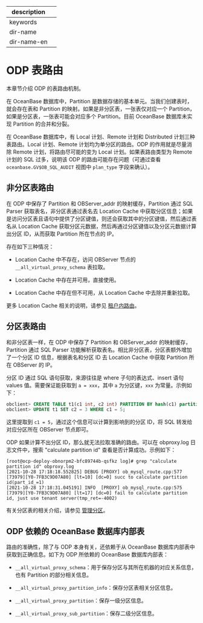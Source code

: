 |description||
|---|---|
|keywords||
|dir-name||
|dir-name-en||

# ODP 表路由

本章节介绍 ODP 的表路由机制。

在 OceanBase 数据库中，Partition 是数据存储的基本单元。当我们创建表时，就会存在表和 Partition 的映射。如果是非分区表，一张表仅对应一个 Partition，如果是分区表，一张表可能会对应多个 Partition。目前 OceanBase 数据库未实现 Partition 的合并和分裂。

在 OceanBase 数据库中，有 Local 计划、Remote 计划和 Distributed 计划三种表路由。Local 计划、Remote 计划均为单分区的路由。ODP 的作用就是尽量消除 Remote 计划，将路由尽可能的变为 Local 计划。如果表路由类型为 Remote 计划的 SQL 过多，说明该 ODP 的路由可能存在问题（可通过查看 `oceanbase.GV$OB_SQL_AUDIT` 视图中 `plan_type` 字段来确认）。

## 非分区表路由

在 ODP 中保存了 Partition 和 OBServer_addr 的映射缓存，Partition 通过 SQL Parser 获取表名，非分区表通过表名去 Location Cache 中获取分区信息；如果是访问分区表且语句中提供了分区键值，则还会获取其中的分区键值，然后通过表名从 Location Cache 获取分区元数据，然后再通过分区键值以及分区元数据计算出分区 ID，从而获取 Partition 所在节点的 IP。

存在如下三种情况：

* Location Cache 中不存在，访问 OBServer 节点的 `__all_virtual_proxy_schema` 表拉取。

* Location Cache 中存在并可用，直接使用。

* Location Cache 中存在但不可用，从 Location Cache 中去除并重新拉取。

更多 Location Cache 相关的说明，请参见 [租户内路由](https://www.oceanbase.com/docs/enterprise-odp-enterprise-cn-10000000000982783)。

## 分区表路由

和非分区表一样，在 ODP 中保存了 Partition 和 OBServer_addr 的映射缓存，Partition 通过 SQL Parser 功能解析获取表名。相比非分区表，分区表额外增加了一个分区 ID 信息，根据表名和分区 ID 去 Location Cache 中获取 Partition 所在 OBServer 的 IP。

分区 ID 通过 SQL 语句获取，来源往往是 where 子句的表达式、insert 语句 values 值。需要保证能获取到 `a = xxx`，其中 `a` 为分区键，`xxx` 为常量。示例如下：

```sql
obclient> CREATE TABLE t1(c1 int, c2 int) PARTITION BY hash(c1) partitions 5; 
obclient> UPDATE t1 SET c2 = 3 WHERE c1 = 5;
```

这里提取到 `c1 = 5`，通过这个信息可以计算到影响到的分区 ID，将 SQL 转发给对应分区所在 OBServer 节点即可。

ODP 如果计算不出分区 ID，那么就无法拉取准确的路由。可以在 obproxy.log 日志文件中，搜索 "calculate partition id" 查看是否计算成功。示例如下：

```shell
[root@ocp-deploy-obnorpm2-bfc89744b-qsfkz log]# grep "calculate partition id" obproxy.log
[2021-10-28 17:18:18.552825] DEBUG [PROXY] ob_mysql_route.cpp:577 [73979][Y0-7FB3C9D07A80] [lt=10] [dc=0] succ to calculate partition id(part_id_=1)
[2021-10-28 17:18:31.045191] INFO  [PROXY] ob_mysql_route.cpp:575 [73979][Y0-7FB3C9D07A80] [lt=17] [dc=0] fail to calculate partition id, just use tenant server(tmp_ret=-4002)
```

有关分区表的相关介绍，请参见 [管理分区](../../300.database-object-management/100.manage-object-of-mysql-mode/300.manage-partitions-of-mysql-mode/100.partition-overview-of-mysql-mode.md)。

## ODP 依赖的 OceanBase 数据库内部表

路由的准确性，除了与 ODP 本身有关，还依赖于从 OceanBase 数据库内部表中获取到正确信息。如下为 ODP 所依赖的 OceanBase 数据库内部表：

* `__all_virtual_proxy_schema`：用于保存分区与其所在机器的对应关系信息，也有 Partition 的部分相关信息。

* `__all_virtual_proxy_partition_info`：保存分区表相关分区信息。

* `__all_virtual_proxy_partition`：保存一级分区信息。

* `__all_virtual_proxy_sub_partition`：保存二级分区信息。
